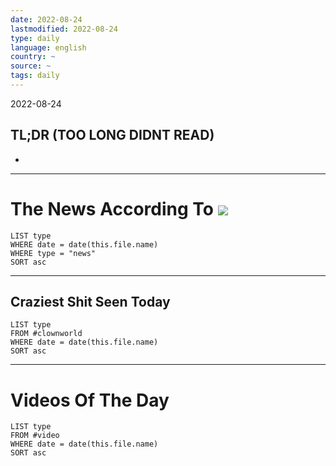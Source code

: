 ```yaml
---
date: 2022-08-24
lastmodified: 2022-08-24
type: daily
language: english
country: ~
source: ~
tags: daily
---
```


2022-08-24

## TL;DR (TOO LONG DIDNT READ)

* 

---

# The News According To ![](https://i.imgur.com/OqawBy2.png)

````dataview
LIST type
WHERE date = date(this.file.name)
WHERE type = "news"
SORT asc
````

---

## Craziest Shit Seen Today

````dataview
LIST type
FROM #clownworld 
WHERE date = date(this.file.name)
SORT asc
````

---

# Videos Of The Day

````dataview
LIST type
FROM #video  
WHERE date = date(this.file.name)
SORT asc
````
